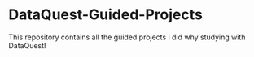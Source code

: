 # DataQuest-Guided-Projects
This repository contains all the guided projects i did why studying with DataQuest!
